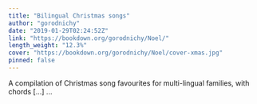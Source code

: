 ```yaml
---
title: "Bilingual Christmas songs"
author: "gorodnichy"
date: "2019-01-29T02:24:52Z"
link: "https://bookdown.org/gorodnichy/Noel/"
length_weight: "12.3%"
cover: "https://bookdown.org/gorodnichy/Noel/cover-xmas.jpg"
pinned: false
---
```


A compilation of Christmas song favourites for multi-lingual families, with chords [...]  ...
